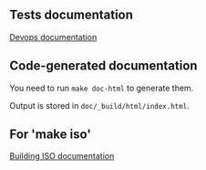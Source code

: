 Tests documentation
-------------------

[Devops documentation](http://docs.fuel-infra.org/fuel-dev/devops.html)

Code-generated documentation
----------------------------

You need to run `make doc-html` to generate them.

Output is stored in `doc/_build/html/index.html`.


For 'make iso'
--------------

[Building ISO documentation](http://docs.fuel-infra.org/fuel-dev/develop/env.html#building-the-fuel-iso)

